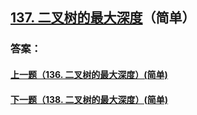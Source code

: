 ## [137. 二叉树的最大深度](https://leetcode-cn.com/problems/merge-two-sorted-lists/)（简单）





### 答案：



#### [上一题（136. 二叉树的最大深度）(简单)](https://github.com/sdwwld/leetCode/blob/master/src/main/java/com/wld/java/leetcode/leetCode0136.md)

#### [下一题（138. 二叉树的最大深度）(简单)](https://github.com/sdwwld/leetCode/blob/master/src/main/java/com/wld/java/leetcode/leetCode0138.md)